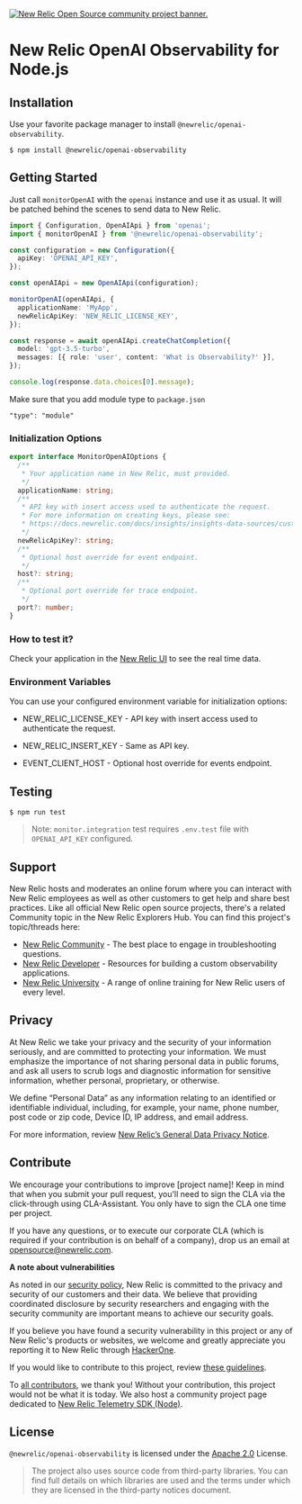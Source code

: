 <a href="https://opensource.newrelic.com/oss-category/#community-project"><picture><source media="(prefers-color-scheme: dark)" srcset="https://github.com/newrelic/opensource-website/raw/main/src/images/categories/dark/Community_Project.png"><source media="(prefers-color-scheme: light)" srcset="https://github.com/newrelic/opensource-website/raw/main/src/images/categories/Community_Project.png"><img alt="New Relic Open Source community project banner." src="https://github.com/newrelic/opensource-website/raw/main/src/images/categories/Community_Project.png"></picture></a>

# New Relic OpenAI Observability for Node.js

## Installation

Use your favorite package manager to install `@newrelic/openai-observability`.

    $ npm install @newrelic/openai-observability

## Getting Started

Just call `monitorOpenAI` with the `openai` instance and use it as usual. It will be patched behind the scenes to send data to New Relic.

```typescript
import { Configuration, OpenAIApi } from 'openai';
import { monitorOpenAI } from '@newrelic/openai-observability';

const configuration = new Configuration({
  apiKey: 'OPENAI_API_KEY',
});

const openAIApi = new OpenAIApi(configuration);

monitorOpenAI(openAIApi, {
  applicationName: 'MyApp',
  newRelicApiKey: 'NEW_RELIC_LICENSE_KEY',
});

const response = await openAIApi.createChatCompletion({
  model: 'gpt-3.5-turbo',
  messages: [{ role: 'user', content: 'What is Observability?' }],
});

console.log(response.data.choices[0].message);
```

Make sure that you add module type to `package.json`

```
"type": "module"
```

### Initialization Options

```typescript
export interface MonitorOpenAIOptions {
  /**
   * Your application name in New Relic, must provided.
   */
  applicationName: string;
  /**
   * API key with insert access used to authenticate the request.
   * For more information on creating keys, please see:
   * https://docs.newrelic.com/docs/insights/insights-data-sources/custom-data/introduction-event-api#register
   */
  newRelicApiKey?: string;
  /**
   * Optional host override for event endpoint.
   */
  host?: string;
  /**
   * Optional port override for trace endpoint.
   */
  port?: number;
}
```

### How to test it?

Check your application in the [New Relic UI](<https://one.newrelic.com/nr1-core?filters=(domain%20IN%20('MLOPS',%20'MLOPS',%20'MLOPS',%20'MLOPS')%20AND%20type%20IN%20('LLM_APPLICATION',%20'MACHINE_LEARNING_ENDPOINT',%20'MACHINE_LEARNING_MODEL',%20'MACHINE_LEARNING_MODEL_DATA'))>) to see the real time data.

### Environment Variables

You can use your configured environment variable for initialization options:

- NEW_RELIC_LICENSE_KEY - API key with insert access used to authenticate the request.

- NEW_RELIC_INSERT_KEY - Same as API key.

- EVENT_CLIENT_HOST - Optional host override for events endpoint.

## Testing

    $ npm run test

> Note: `monitor.integration` test requires `.env.test` file with `OPENAI_API_KEY` configured.

## Support

New Relic hosts and moderates an online forum where you can interact with New Relic employees as well as other customers to get help and share best practices. Like all official New Relic open source projects, there's a related Community topic in the New Relic Explorers Hub. You can find this project's topic/threads here:

- [New Relic Community](https://forum.newrelic.com/s/) - The best place to engage in troubleshooting questions.
- [New Relic Developer](https://developer.newrelic.com/) - Resources for building a custom observability applications.
- [New Relic University](https://learn.newrelic.com/) - A range of online training for New Relic users of every level.

## Privacy

At New Relic we take your privacy and the security of your information seriously, and are committed to protecting your information. We must emphasize the importance of not sharing personal data in public forums, and ask all users to scrub logs and diagnostic information for sensitive information, whether personal, proprietary, or otherwise.

We define “Personal Data” as any information relating to an identified or identifiable individual, including, for example, your name, phone number, post code or zip code, Device ID, IP address, and email address.

For more information, review [New Relic’s General Data Privacy Notice](https://newrelic.com/termsandconditions/privacy).

## Contribute

We encourage your contributions to improve [project name]! Keep in mind that when you submit your pull request, you'll need to sign the CLA via the click-through using CLA-Assistant. You only have to sign the CLA one time per project.

If you have any questions, or to execute our corporate CLA (which is required if your contribution is on behalf of a company), drop us an email at opensource@newrelic.com.

**A note about vulnerabilities**

As noted in our [security policy](../../security/policy), New Relic is committed to the privacy and security of our customers and their data. We believe that providing coordinated disclosure by security researchers and engaging with the security community are important means to achieve our security goals.

If you believe you have found a security vulnerability in this project or any of New Relic's products or websites, we welcome and greatly appreciate you reporting it to New Relic through [HackerOne](https://hackerone.com/newrelic).

If you would like to contribute to this project, review [these guidelines](./CONTRIBUTING.md).

To [all contributors](https://github.com/newrelic/newrelic-telemetry-sdk-node/graphs/contributors), we thank you! Without your contribution, this project would not be what it is today. We also host a community project page dedicated to [New Relic Telemetry SDK (Node)](https://opensource.newrelic.com/projects/newrelic/newrelic-telemetry-sdk-node).

## License

`@newrelic/openai-observability` is licensed under the [Apache 2.0](http://apache.org/licenses/LICENSE-2.0.txt) License.

> The project also uses source code from third-party libraries. You can find full details on which libraries are used and the terms under which they are licensed in the third-party notices document.
